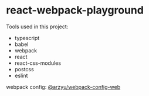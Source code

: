 # react-webpack-playground

Tools used in this project:

 * typescript
 * babel
 * webpack
 * react
 * react-css-modules
 * postcss
 * eslint

webpack config: [@arzyu/webpack-config-web](https://github.com/arzyu/webpack-config-web)
